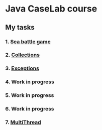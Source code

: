 # Java CaseLab course

## My tasks
### 1. [Sea battle game](https://github.com/ForwardMoth/Java-course/tree/sea_battle/sea-battle) 
### 2. [Collections](https://github.com/ForwardMoth/Java-course/tree/collections/collections)
### 3. [Exceptions](https://github.com/ForwardMoth/Java-course/tree/exceptions/exceptions)
### 4. Work in progress
### 5. Work in progress
### 6. Work in progress
### 7. [MultiThread](https://github.com/ForwardMoth/Java-course/tree/multithread/multithread/src)
